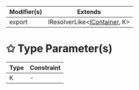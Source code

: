 | Modifier(s)                            | Extends                                    |
|----------------------------------------|--------------------------------------------|
| export | IResolverLike&lt;[IContainer](/kernel/interface/di/icontainer.md), K&gt; |

# &#10025; Type Parameter(s)

| Type | Constraint |
| ---- | ---------- |
| K    | -          |